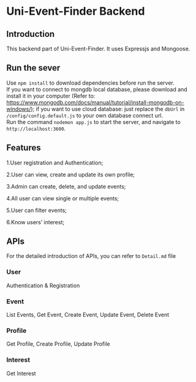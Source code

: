# Uni-Event-Finder Backend

## Introduction

This backend part of Uni-Event-Finder. It uses Expressjs and Mongoose.

## Run the sever

Use `npm install` to download dependencies before run the server.  
If you want to connect to mongdb local database, please download and install it in your computer (Refer to: https://www.mongodb.com/docs/manual/tutorial/install-mongodb-on-windows/); if you want to use cloud database: just replace the `dbUrl` in `/config/config.default.js` to your own database connect url.  
Run the command `nodemon app.js` to start the server, and navigate to `http://localhost:3600`.

## Features

1.User registration and Authentication;

2.User can view, create and update its own profile;

3.Admin can create, delete, and update events;

4.All user can view single or multiple events;

5.User can filter events;

6.Know users’ interest;

## APIs

For the detailed introduction of APIs, you can refer to `Detail.md` file

### User

Authentication & Registration

### Event

List Events, Get Event, Create Event, Update Event, Delete Event

### Profile

Get Profile, Create Profile, Update Profile

### Interest

Get Interest
